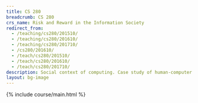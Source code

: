 ```yaml
---
title: CS 280
breadcrumb: CS 280
crs_name: Risk and Reward in the Information Society
redirect_from:
  - /teaching/cs280/201510/
  - /teaching/cs280/201610/
  - /teaching/cs280/201710/
  - /cs280/201610/
  - /teach/cs280/201510/
  - /teach/cs280/201610/
  - /teach/cs280/201710/
description: Social context of computing. Case study of human-computer interfaces and their evaluation. Methods and tools of analysis. Professional and ethical responsibilities. Risks and liabilities of computer-based systems. Intellectual property, privacy and civil liberties. Professional communication. Sustainability. Cybercrime.
layout: bg-image
---
```

{% include course/main.html %}
